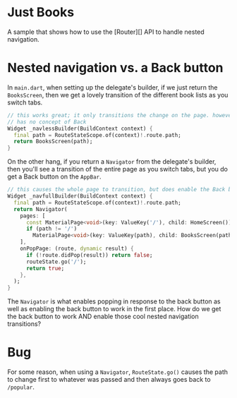 # Just Books
A sample that shows how to use the [Router][] API to handle nested navigation.

# Nested navigation vs. a Back button
In `main.dart`, when setting up the delegate's builder, if we just return the
`BooksScreen`, then we get a lovely transition of the different book lists as
you switch tabs.

```dart
// this works great; it only transitions the change on the page. however, it
// has no concept of Back
Widget _navlessBuilder(BuildContext context) {
  final path = RouteStateScope.of(context)!.route.path;
  return BooksScreen(path);
}
```

On the other hang, if you return a `Navigator` from the delegate's builder, then
you'll see a transition of the entire page as you switch
tabs, but you do get a Back button on the `AppBar`.

```dart
// this causes the whole page to transition, but does enable the Back button
Widget _navfullBuilder(BuildContext context) {
  final path = RouteStateScope.of(context)!.route.path;
  return Navigator(
    pages: [
      const MaterialPage<void>(key: ValueKey('/'), child: HomeScreen()),
      if (path != '/')
        MaterialPage<void>(key: ValueKey(path), child: BooksScreen(path))
    ],
    onPopPage: (route, dynamic result) {
      if (!route.didPop(result)) return false;
      routeState.go('/');
      return true;
    },
  );
}
```

The `Navigator` is what enables popping in response to the back button as well
as enabling the back button to work in the first place. How do we get the back
button to work AND enable those cool nested navigation transitions?

# Bug
For some reason, when using a `Navigator`, `RouteState.go()` causes the path to change first to whatever was passed and then always goes back to `/popular`.
